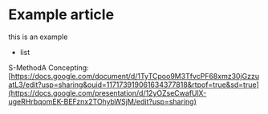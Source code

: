 # Example article

this is an example
- list


S-MethodA Concepting: [https://docs.google.com/document/d/1TyTCpoo9M3TfvcPF68xmz30jGzzuatL3/edit?usp=sharing&ouid=117173919061634377818&rtpof=true&sd=true](https://docs.google.com/presentation/d/12yOZseCwafUlX-ugeRHrbqomEK-BEFznx2TOhybWSjM/edit?usp=sharing)
